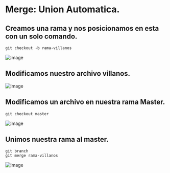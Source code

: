 # Merge: Union Automatica.
## Creamos una rama y nos posicionamos en esta con un solo comando.
```
git checkout -b rama-villanos
```
![image](https://github.com/user-attachments/assets/e87c9ffc-bb6e-43b8-b219-fedf2677bf73)

## Modificamos nuestro archivo villanos.
![image](https://github.com/user-attachments/assets/117f6d79-e04d-4173-b8ed-722a30bf037e)

## Modificamos un archivo en nuestra rama Master.
```
git checkout master
```
![image](https://github.com/user-attachments/assets/6e6ed6f1-38bd-4b6b-a0b7-aec54207c830)

## Unimos nuestra rama al master.
```
git branch
git merge rama-villanos
```
![image](https://github.com/user-attachments/assets/f79b3d33-4e64-447c-9c08-46a8cda9c276)
